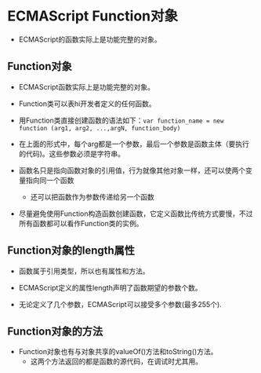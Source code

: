 # ECMAScript Function对象

- ECMAScript的函数实际上是功能完整的对象。

## Function对象

- ECMAScript函数实际上是功能完整的对象。

- Function类可以表hi开发者定义的任何函数。

- 用Function类直接创建函数的语法如下：`var function_name = new function (arg1, arg2, ...,argN, function_body)`

- 在上面的形式中，每个arg都是一个参数，最后一个参数是函数主体（要执行的代码)。这些参数必须是字符串。

- 函数名只是指向函数对象的引用值，行为就像其他对象一样，还可以使两个变量指向同一个函数
  - 还可以把函数作为参数传递给另一个函数

- 尽量避免使用Function构造函数创建函数，它定义函数比传统方式要慢，不过所有函数都可以看作Function类的实例。

## Function对象的length属性

- 函数属于引用类型，所以也有属性和方法。

- ECMAScript定义的属性length声明了函数期望的参数个数。
- 无论定义了几个参数，ECMAScript可以接受多个参数(最多255个).

## Function对象的方法

- Function对象也有与对象共享的valueOf()方法和toString()方法。
  - 这两个方法返回的都是函数的源代码，在调试时尤其用。